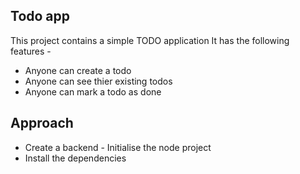 ## Todo app

This project contains a simple TODO application
It has the following features -

- Anyone can create a todo
- Anyone can see thier existing todos
- Anyone can mark a todo as done

## Approach

- Create a backend - Initialise the node project
- Install the dependencies
